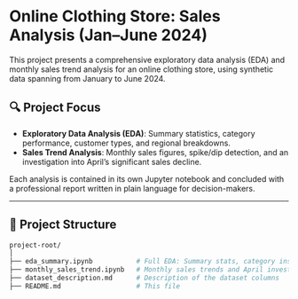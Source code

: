 # Online Clothing Store: Sales Analysis (Jan–June 2024)

This project presents a comprehensive exploratory data analysis (EDA) and monthly sales trend analysis for an online clothing store, using synthetic data spanning from January to June 2024.

## 🔍 Project Focus
- **Exploratory Data Analysis (EDA)**: Summary statistics, category performance, customer types, and regional breakdowns.
- **Sales Trend Analysis**: Monthly sales figures, spike/dip detection, and an investigation into April’s significant sales decline.

Each analysis is contained in its own Jupyter notebook and concluded with a professional report written in plain language for decision-makers.

---

## 📂 Project Structure

```bash
project-root/
│
├── eda_summary.ipynb           # Full EDA: Summary stats, category insights, etc.
├── monthly_sales_trend.ipynb   # Monthly sales trends and April investigation
├── dataset_description.md      # Description of the dataset columns
├── README.md                   # This file

    
